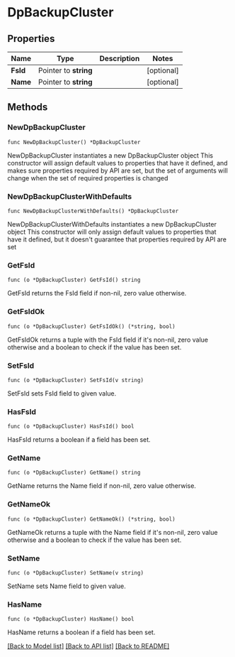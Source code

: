 # DpBackupCluster

## Properties

Name | Type | Description | Notes
------------ | ------------- | ------------- | -------------
**FsId** | Pointer to **string** |  | [optional] 
**Name** | Pointer to **string** |  | [optional] 

## Methods

### NewDpBackupCluster

`func NewDpBackupCluster() *DpBackupCluster`

NewDpBackupCluster instantiates a new DpBackupCluster object
This constructor will assign default values to properties that have it defined,
and makes sure properties required by API are set, but the set of arguments
will change when the set of required properties is changed

### NewDpBackupClusterWithDefaults

`func NewDpBackupClusterWithDefaults() *DpBackupCluster`

NewDpBackupClusterWithDefaults instantiates a new DpBackupCluster object
This constructor will only assign default values to properties that have it defined,
but it doesn't guarantee that properties required by API are set

### GetFsId

`func (o *DpBackupCluster) GetFsId() string`

GetFsId returns the FsId field if non-nil, zero value otherwise.

### GetFsIdOk

`func (o *DpBackupCluster) GetFsIdOk() (*string, bool)`

GetFsIdOk returns a tuple with the FsId field if it's non-nil, zero value otherwise
and a boolean to check if the value has been set.

### SetFsId

`func (o *DpBackupCluster) SetFsId(v string)`

SetFsId sets FsId field to given value.

### HasFsId

`func (o *DpBackupCluster) HasFsId() bool`

HasFsId returns a boolean if a field has been set.

### GetName

`func (o *DpBackupCluster) GetName() string`

GetName returns the Name field if non-nil, zero value otherwise.

### GetNameOk

`func (o *DpBackupCluster) GetNameOk() (*string, bool)`

GetNameOk returns a tuple with the Name field if it's non-nil, zero value otherwise
and a boolean to check if the value has been set.

### SetName

`func (o *DpBackupCluster) SetName(v string)`

SetName sets Name field to given value.

### HasName

`func (o *DpBackupCluster) HasName() bool`

HasName returns a boolean if a field has been set.


[[Back to Model list]](../README.md#documentation-for-models) [[Back to API list]](../README.md#documentation-for-api-endpoints) [[Back to README]](../README.md)


